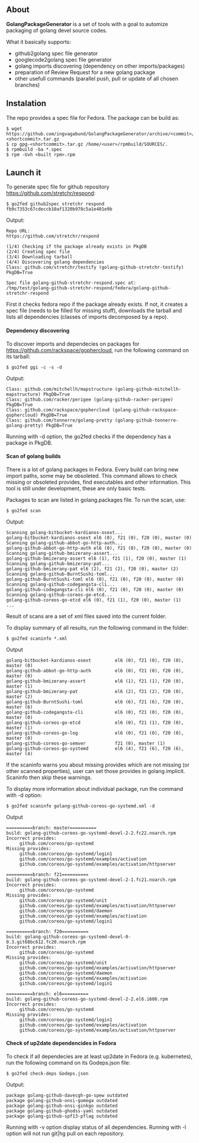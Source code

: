 ## About

**GolangPackageGenerator** is a set of tools with a goal to automize packaging of golang devel source codes.

What it basically supports:
* github2golang spec file generator
* googlecode2golang spec file generator
* golang imports discovering (dependency on other imports/packages)
* preparation of Review Request for a new golang package
* other usefull commands (parallel push, pull or update of all chosen branches)

## Instalation
The repo provides a spec file for Fedora. The package can be build as:

   ```vim
   $ wget https://github.com/ingvagabund/GolangPackageGenerator/archive/<commit>/gpg-<shortcommit>.tar.gz
   $ cp gpg-<shortcommit>.tar.gz /home/<user>/rpmbuild/SOURCES/.
   $ rpmbuild -ba *.spec
   $ rpm -Uvh <built rpm>.rpm
   ```

## Launch it
To generate spec file for github repository https://github.com/stretchr/respond:

   ```vim
   $ go2fed github2spec stretchr respond fb9c7353c67cdeccb10af1320b978c5a1e401e9b
   ```

Output:
   ```vim
   Repo URL:
   https://github.com/stretchr/respond

   (1/4) Checking if the package already exists in PkgDB
   (2/4) Creating spec file
   (3/4) Downloading tarball
   (4/4) Discovering golang dependencies
   Class: github.com/stretchr/testify (golang-github-stretchr-testify) PkgDB=True

   Spec file golang-github-stretchr-respond.spec at:
   /tmp/test/golang-github-stretchr-respond/fedora/golang-github-stretchr-respond
   ```
   
First it checks fedora repo if the package already exists. If not, it creates a spec file (needs to be filled for missing stuff), downloads the tarball and lists all dependencies (classes of imports decomposed by a repo).

#### Dependency discovering
To discover imports and dependecies on packages for https://github.com/rackspace/gophercloud, run the following command on its tarball:

   ```vim
   $ go2fed ggi -c -s -d
   ```

Output:

   ```vim
   Class: github.com/mitchellh/mapstructure (golang-github-mitchellh-mapstructure) PkgDB=True
   Class: github.com/racker/perigee (golang-github-racker-perigee) PkgDB=True
   Class: github.com/rackspace/gophercloud (golang-github-rackspace-gophercloud) PkgDB=True
   Class: github.com/tonnerre/golang-pretty (golang-github-tonnerre-golang-pretty) PkgDB=True
   ```

Running with -d option, the go2fed checks if the dependency has a package in PkgDB.

#### Scan of golang builds
There is a lot of golang packages in Fedora.
Every build can bring new import paths, some may be obsoleted.
This command allows to check missing or obsoleted provides, find executables and other information.
This tool is still under development, these are only basic tests.

Packages to scan are listed in golang.packages file.
To run the scan, use:

   ```vim
   $ go2fed scan
   ```

Output:

   ```vim
   Scanning golang-bitbucket-kardianos-osext...
   golang-bitbucket-kardianos-osext el6 (0), f21 (0), f20 (0), master (0)
   Scanning golang-github-abbot-go-http-auth...
   golang-github-abbot-go-http-auth el6 (0), f21 (0), f20 (0), master (0)
   Scanning golang-github-bmizerany-assert...
   golang-github-bmizerany-assert el6 (1), f21 (1), f20 (0), master (1)
   Scanning golang-github-bmizerany-pat...
   golang-github-bmizerany-pat el6 (2), f21 (2), f20 (0), master (2)
   Scanning golang-github-BurntSushi-toml...
   golang-github-BurntSushi-toml el6 (0), f21 (0), f20 (0), master (0)
   Scanning golang-github-codegangsta-cli...
   golang-github-codegangsta-cli el6 (0), f21 (0), f20 (0), master (0)
   Scanning golang-github-coreos-go-etcd...
   golang-github-coreos-go-etcd el6 (0), f21 (1), f20 (0), master (1)
   ...
   ```
Result of scans are a set of xml files saved into the current folder.

To display summary of all results, run the following command in the folder:

   ```vim
   $ go2fed scaninfo *.xml
   ```

Output

   ```vim
   golang-bitbucket-kardianos-osext         el6 (0), f21 (0), f20 (0), master (0)
   golang-github-abbot-go-http-auth         el6 (0), f21 (0), f20 (0), master (0)
   golang-github-bmizerany-assert           el6 (1), f21 (1), f20 (0), master (1)
   golang-github-bmizerany-pat              el6 (2), f21 (2), f20 (0), master (2)
   golang-github-BurntSushi-toml            el6 (6), f21 (6), f20 (0), master (6)
   golang-github-codegangsta-cli            el6 (0), f21 (0), f20 (0), master (0)
   golang-github-coreos-go-etcd             el6 (0), f21 (1), f20 (0), master (1)
   golang-github-coreos-go-log              el6 (0), f21 (0), f20 (0), master (0)
   golang-github-coreos-go-semver           f21 (0), master (1)
   golang-github-coreos-go-systemd          el6 (4), f21 (6), f20 (6), master (4)
   ```

If the scaninfo warns you about missing provides which are not missing (or other scanned properties),
user can set those provides in golang.implicit.
Scaninfo then skip these warnings.

To display more information about individual package, run the command with -d option:

   ```vim
   $ go2fed scaninfo golang-github-coreos-go-systemd.xml -d
   ```

Output

   ```vim
   ==========branch: master==========
   build: golang-github-coreos-go-systemd-devel-2-2.fc22.noarch.rpm
   Incorrect provides:
        github.com/coreos/go-systemd
   Missing provides:
        github.com/coreos/go-systemd/login1
        github.com/coreos/go-systemd/examples/activation
        github.com/coreos/go-systemd/examples/activation/httpserver

   ==========branch: f21==========
   build: golang-github-coreos-go-systemd-devel-2-1.fc21.noarch.rpm
   Incorrect provides:
        github.com/coreos/go-systemd
   Missing provides:
        github.com/coreos/go-systemd/unit
        github.com/coreos/go-systemd/examples/activation/httpserver
        github.com/coreos/go-systemd/daemon
        github.com/coreos/go-systemd/examples/activation
        github.com/coreos/go-systemd/login1

   ==========branch: f20==========
   build: golang-github-coreos-go-systemd-devel-0-0.3.git68bc612.fc20.noarch.rpm
   Incorrect provides:
        github.com/coreos/go-systemd
   Missing provides:
        github.com/coreos/go-systemd/unit
        github.com/coreos/go-systemd/examples/activation/httpserver
        github.com/coreos/go-systemd/daemon
        github.com/coreos/go-systemd/examples/activation
        github.com/coreos/go-systemd/login1

   ==========branch: el6==========
   build: golang-github-coreos-go-systemd-devel-2-2.el6.i686.rpm
   Incorrect provides:
        github.com/coreos/go-systemd
   Missing provides:
        github.com/coreos/go-systemd/login1
        github.com/coreos/go-systemd/examples/activation
        github.com/coreos/go-systemd/examples/activation/httpserver
   ```
#### Check of up2date dependencides in Fedora
To check if all dependecies are at least up2date in Fedora (e.g. kubernetes), run the following command on its Godeps.json file:

   ```vim
   $ go2fed check-deps Godeps.json
   ```

Output:

   ```vim
   package golang-github-davecgh-go-spew outdated
   package golang-github-onsi-gomega outdated
   package golang-github-onsi-ginkgo outdated
   package golang-github-ghodss-yaml outdated
   package golang-github-spf13-pflag outdated
   ```

Running with -v option display status of all dependencies.
Running with -l option will not run git|hg pull on each repository.

